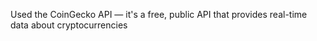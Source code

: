 Used the CoinGecko API — it's a free, public API that provides real-time data about cryptocurrencies
